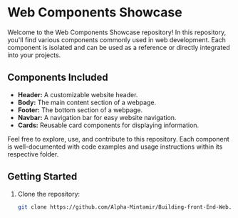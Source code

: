 # Web Components Showcase

Welcome to the Web Components Showcase repository! In this repository, you'll find various components commonly used in web development. Each component is isolated and can be used as a reference or directly integrated into your projects.

## Components Included

- **Header:** A customizable website header.
- **Body:** The main content section of a webpage.
- **Footer:** The bottom section of a webpage.
- **Navbar:** A navigation bar for easy website navigation.
- **Cards:** Reusable card components for displaying information.

Feel free to explore, use, and contribute to this repository. Each component is well-documented with code examples and usage instructions within its respective folder.

## Getting Started

1. Clone the repository:

   ```bash
   git clone https://github.com/Alpha-Mintamir/Building-front-End-Web.git
